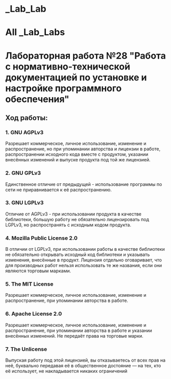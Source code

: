 # _Lab_Lab
# All _Lab_Labs
Лабораторная работа №28 "Работа с нормативно-технической документацией по установке и настройке программного обеспечения"
=======================
Ход работы:
-------------------
  ### 1. GNU AGPLv3
Разрешает коммерческое, личное использование, изменение и распространение, но при упоминании авторства и лицензии в работе, распространении исходного кода вместе с продуктом, указании внесённых изменений и выпуске продукта под той же лицензией.
### 2. GNU GPLv3
Единственное отличие от предыдущей - использование программы по сети не приравнивается к её распространению.
### 3. GNU LGPLv3
Отличие от AGPLv3 - при использовании продукта в качестве библиотеки, большую работу не обязательно лицензировать под LGPLv3, но распространять с исходным кодом продукта.
### 4. Mozilla Public License 2.0
В отличии от LGPLv3, при использовании работы в качестве библиотеки не обязательно открывать исходный код библиотеки и указывать изменения, внесённые в продукт. Лицензия отдельно оговаривает, что для производных работ нельзя использовать те же названия, если они являются торговым марками.
### 5. The MIT License
Разрешает коммерческое, личное использование, изменение и распространение, при упоминании авторства в работе.
### 6. Apache License 2.0
Разрешает коммерческое, личное использование, изменение и распространение, при упоминании авторства в работе и указании внесённых изменений. Не передаёт права на торговые марки.
### 7. The Unlicense
Выпуская работу под этой лицензией, вы отказываетесь от всех прав на неё, буквально передавая её в общественное достояние — на тех, кто её использует, не накладывается никаких ограничений

